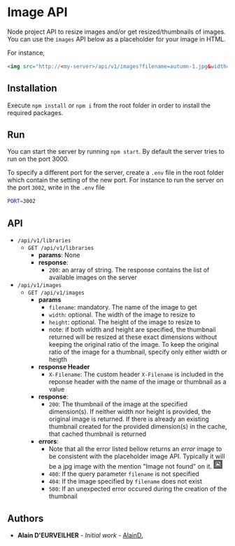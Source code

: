 # Image API

Node project API to resize images and/or get resized/thumbnails of images.
You can use the `images` API below as a placeholder for your image in HTML.

For instance,

```html
<img src="http://<my-server>/api/v1/images?filename=autumn-1.jpg&width=200">
```

## Installation

Execute `npm install` or `npm i` from the root folder in order to install the required packages.

## Run

You can start the server by running `npm start`. By default the server tries to run on the port 3000.

To specify a different port for the server, create a `.env` file in the root folder which contain the setting of the new port. For instance to run the server on the port `3002`, write in the `.env` file

```bash
PORT=3002
```

## API

* `/api/v1/libraries`
  * `GET /api/v1/libraries`
    * **params**: None
    * **response**:
      * `200`: an array of string. The response contains the list of available images on the server
* `/api/v1/images`
  * `GET /api/v1/images`
    * **params**
      * `filename`: mandatory. The name of the image to get
      * `width`: optional. The width of the image to resize to
      * `height`: optional. The height of the image to resize to
      * note: if both width and height are specified, the thumbnail returned will be resized at these exact dimensions without keeping the original ratio of the image. To keep the original ratio of the image for a thumbnail, specify only either width or heigth
    * **response Header**
      * `X-Filename`: The custom header `X-Filename` is included in the reponse header with the name of the image or thumbnail as a value
    * **response**:
      * `200`: The thumbnail of the image at the specified dimension(s). If neither width nor height is provided, the original image is returned. If there is already an existing thumbnail created for the provided dimension(s) in the cache, that cached thumbnail is returned
    * **errors**:
      * Note that all the error listed bellow returns an _error_ image to be consistent with the placeholder image API. Typically it will be a jpg image with the mention "Image not found" on it. <img src="https://raw.githubusercontent.com/AlainD-/image-api/master/assets/images/error/image-not-found.png" height="20px" />
      * `400`: If the query parameter `filename` is not specified
      * `404`: If the image specified by `filename` does not exist
      * `500`: If an unexpected error occured during the creation of the thumbnail

## Authors

* **Alain D'EURVEILHER** - *Initial work* - [AlainD.](https://github.com/AlainD-)
